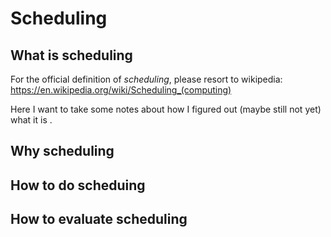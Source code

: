 # Scheduling



## What is scheduling

For the official definition of *scheduling*, please resort to wikipedia: https://en.wikipedia.org/wiki/Scheduling_(computing)

Here I want to take some notes about how I figured out (maybe still not yet) what it is .



## Why scheduling


## How to do scheduing


## How to evaluate scheduling


